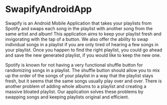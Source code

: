 # SwapifyAndroidApp
Swapify is an Android Mobile Application that takes your playlists from Spotify and swaps each song in the playlist with another song from the same artist and album! This application aims to keep your playlist fresh and invigorating with the tap of a button. We also offer the ability to swap individual songs in a playlist if you are only tired of hearing a few songs in your playlist. Once you happen to find the right playlist, you could go ahead and save the new generated playlist, if you would like to keep the new one. 

Spotify is known for not having a very functional shuffle button for randomizing songs in a playlist. The shuffle button should allow you to mix up the order of the songs of your playlist in a way that the playlist stays fresh, but it seems that the same songs usually play over and over. There is another problem of adding whole albums to a playlist and creating a massive bloated playlist. Our application solves these problems by swapping songs and keeping playlists original and efficient.
